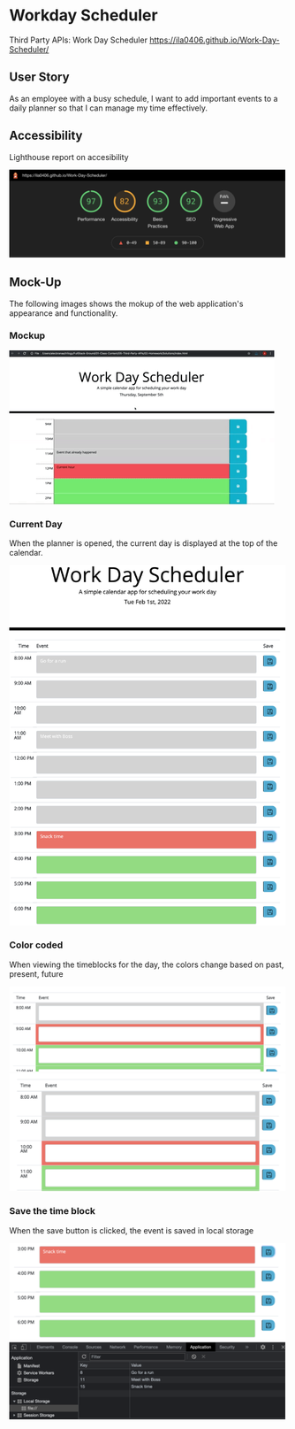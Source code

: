 # Workday Scheduler
Third Party APIs: Work Day Scheduler
https://ila0406.github.io/Work-Day-Scheduler/

## User Story
As an employee with a busy schedule, I want to add important events to a daily planner so that I can manage my time effectively.

## Accessibility
Lighthouse report on accesibility

<img src="./assets/images/lighthouse.png" width="500">

## Mock-Up 
The following images shows the mokup of the web application's appearance and functionality. 

### Mockup
![mockup](./assets/images/05-third-party-apis-homework-demo.gif)

### Current Day
When the planner is opened, the current day is displayed at the top of the calendar.

<img src="./assets/images/currentDay.png" width="500">

### Color coded
When viewing the timeblocks for the day, the colors change based on past, present, future

<img src="./assets/images/9am.png" width="500">
<img src="./assets/images/10am.png" width="500">

### Save the time block
When the save button is clicked, the event is saved in local storage

<img src="./assets/images/save.png" width="500">
